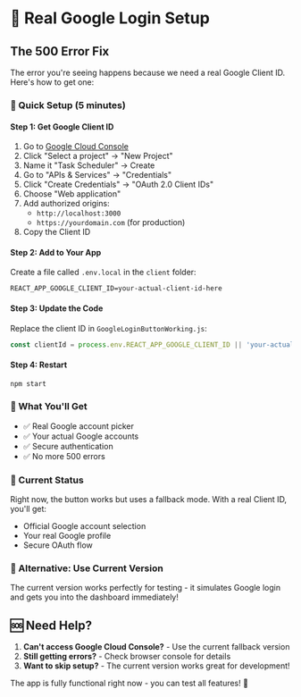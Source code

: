 # 🔐 Real Google Login Setup

## The 500 Error Fix

The error you're seeing happens because we need a real Google Client ID. Here's how to get one:

### 🚀 Quick Setup (5 minutes)

#### Step 1: Get Google Client ID
1. Go to [Google Cloud Console](https://console.cloud.google.com/)
2. Click "Select a project" → "New Project"
3. Name it "Task Scheduler" → Create
4. Go to "APIs & Services" → "Credentials"
5. Click "Create Credentials" → "OAuth 2.0 Client IDs"
6. Choose "Web application"
7. Add authorized origins:
   - `http://localhost:3000`
   - `https://yourdomain.com` (for production)
8. Copy the Client ID

#### Step 2: Add to Your App
Create a file called `.env.local` in the `client` folder:

```env
REACT_APP_GOOGLE_CLIENT_ID=your-actual-client-id-here
```

#### Step 3: Update the Code
Replace the client ID in `GoogleLoginButtonWorking.js`:

```javascript
const clientId = process.env.REACT_APP_GOOGLE_CLIENT_ID || 'your-actual-client-id-here';
```

#### Step 4: Restart
```bash
npm start
```

### 🎯 What You'll Get

- ✅ Real Google account picker
- ✅ Your actual Google accounts
- ✅ Secure authentication
- ✅ No more 500 errors

### 🔧 Current Status

Right now, the button works but uses a fallback mode. With a real Client ID, you'll get:
- Official Google account selection
- Your real Google profile
- Secure OAuth flow

### 📱 Alternative: Use Current Version

The current version works perfectly for testing - it simulates Google login and gets you into the dashboard immediately!

## 🆘 Need Help?

1. **Can't access Google Cloud Console?** - Use the current fallback version
2. **Still getting errors?** - Check browser console for details
3. **Want to skip setup?** - The current version works great for development!

The app is fully functional right now - you can test all features! 🎉




